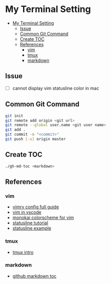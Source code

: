 # My Terminal Setting

* [My Terminal Setting](#my-terminal-setting)
   * [Issue](#issue)
   * [Common Git Command](#common-git-command)
   * [Create TOC](#create-toc)
   * [References](#references)
      * [vim](#vim)
      * [tmux](#tmux)
      * [markdown](#markdown)

## Issue
- [ ] cannot display vim statusline color in mac

## Common Git Command
```bash
git init
git remote add origin <git url>
git remote --global user.name <git user name>
git add .
git commit -m "<commit>"
git push [-u] origin master
```

## Create TOC
```bash
./gh-md-toc <markdown>
```

## References
### vim
+ [vimrv config full guide](https://www.freecodecamp.org/news/vimrc-configuration-guide-customize-your-vim-editor/)
+ [vim in vscode](https://zhuanlan.zhihu.com/p/188499395)
+ [monokai colorscheme for vim](https://github.com/sickill/vim-monokai)
+ [statusline tutorial](https://medium.com/hackernoon/the-last-statusline-for-vim-a613048959b2)
+ [statusline example](https://gist.github.com/ahmedelgabri/b9127dfe36ba86f4496c8c28eb65ef2b)

### tmux
+ [tmux intro](https://blog.hawkhost.com/2010/06/28/tmux-the-terminal-multiplexer/)

### markdown
+ [github markdown toc](https://github.com/ekalinin/github-markdown-toc)
